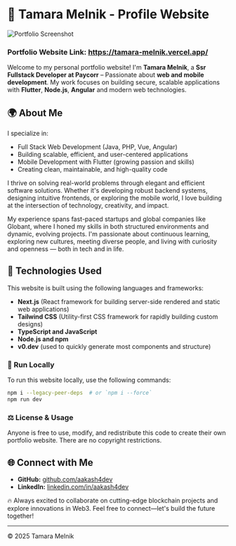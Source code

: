 # 🐤 Tamara Melnik - Profile Website

![Portfolio Screenshot](./portfolio_website.png)

### Portfolio Website Link: https://tamara-melnik.vercel.app/

Welcome to my personal portfolio website! I'm **Tamara Melnik**, a **Ssr Fullstack Developer at Paycorr** – Passionate about **web and mobile development**. My work focuses on building secure, scalable applications with **Flutter**, **Node.js**, **Angular** and modern web technologies.

## 🌍 About Me

I specialize in:

- Full Stack Web Development (Java, PHP, Vue, Angular)
- Building scalable, efficient, and user-centered applications
- Mobile Development with Flutter (growing passion and skills)
- Creating clean, maintainable, and high-quality code

I thrive on solving real-world problems through elegant and efficient software solutions. Whether it's developing robust backend systems, designing intuitive frontends, or exploring the mobile world, I love building at the intersection of technology, creativity, and impact.

My experience spans fast-paced startups and global companies like Globant, where I honed my skills in both structured environments and dynamic, evolving projects. I'm passionate about continuous learning, exploring new cultures, meeting diverse people, and living with curiosity and openness — both in tech and in life.

## 🚀 Technologies Used

This website is built using the following languages and frameworks:

- **Next.js** (React framework for building server-side rendered and static web applications)
- **Tailwind CSS** (Utility-first CSS framework for rapidly building custom designs)
- **TypeScript and JavaScript**
- **Node.js and npm**
- **v0.dev** (used to quickly generate most components and structure)

### 📌 Run Locally

To run this website locally, use the following commands:

```bash
npm i --legacy-peer-deps  # or `npm i --force`
npm run dev
```

### ⚖️ License & Usage

Anyone is free to use, modify, and redistribute this code to create their own portfolio website. There are no copyright restrictions.

## 🌐 Connect with Me

- **GitHub:** [github.com/aakash4dev](https://github.com/tamara-melnik)
- **LinkedIn:** [linkedin.com/in/aakash4dev](https://www.linkedin.com/in/tamara-melnik/)

🔥 Always excited to collaborate on cutting-edge blockchain projects and explore innovations in Web3. Feel free to connect—let's build the future together!

---

© 2025 Tamara Melnik
